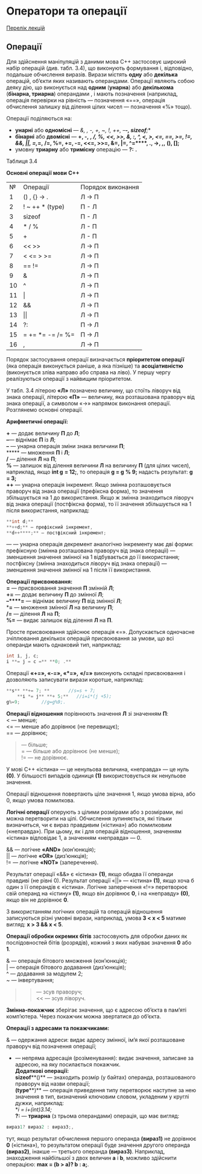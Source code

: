 # Оператори та операції

[Перелік лекцій](README.md)

## Операції

Для здійснення маніпуляцій з даними мова C++ застосовує широкий набір операцій (див. табл. 3.4), що виконують форму­вання і, відповідно, подальше обчислення виразів. Вирази міс­тять **одну** або **декілька** операцій, об’єкти яких називають опе­рандами. Операції являють собою деяку дію, що виконується над **одним** (**унарна**) або **декількома** (**бінарна, триарна**) операн­дами , і мають позначення (наприклад, операція перевір­ки на рівність — позначення «==», операція обчислення за­лишку від ділення цілих чисел — позначення «%» тощо).

Операції поділяються на:

*   **унарні** або **одномісні** — **&, *, -, +, ~, !, ++, –****-, sizeof****;**
*   **бінарні** або **двомісні** — **+, -,** ***, /, %,** **<<, >>, &, :, ^, <, >, <=, ==, >=, !=, &&, ||, =,*****=,** **/=, %=, +=, -=, <<=, >>=, &=, |=, ^=****, ., ->, ,,** **(), [];**
*   умовну **триарну** або **тримісну** операцію — **?:** **.**

Таблиця 3.4

**Основні операції мови** **C++**

<table width="632">

<tbody>

<tr>

<td>№</td>

<td>Операції</td>

<td>Порядок виконання</td>

</tr>

<tr>

<td>1</td>

<td>() , {} -> .</td>

<td>Л -> П</td>

</tr>

<tr>

<td>2</td>

<td>! ~ ++ * (type)</td>

<td>П - Л</td>

</tr>

<tr>

<td>3</td>

<td>sizeof</td>

<td>П - Л</td>

</tr>

<tr>

<td>4</td>

<td>* / %</td>

<td>Л - П</td>

</tr>

<tr>

<td>5</td>

<td>+</td>

<td>Л - П</td>

</tr>

<tr>

<td>6</td>

<td><< >></td>

<td>Л -> П</td>

</tr>

<tr>

<td>7</td>

<td>< <= > >=</td>

<td>Л -> П</td>

</tr>

<tr>

<td>8</td>

<td>== !=</td>

<td>Л -> П</td>

</tr>

<tr>

<td>9</td>

<td>&</td>

<td>Л -> П</td>

</tr>

<tr>

<td>10</td>

<td>^</td>

<td>Л -> П</td>

</tr>

<tr>

<td>11</td>

<td>|</td>

<td>Л -> П</td>

</tr>

<tr>

<td>12</td>

<td>&&</td>

<td>Л -> П</td>

</tr>

<tr>

<td>13</td>

<td>||</td>

<td>Л -> П</td>

</tr>

<tr>

<td>14</td>

<td>?:</td>

<td><span class="115pt0pt"><span lang="UK">П <span class="Batang75pt1pt"><span lang="UK">-> <span class="115pt0pt"><span lang="UK">Л</span></span></span></span></span></span></td>

</tr>

<tr>

<td>15</td>

<td>= += *= -= /= %=</td>

<td><span class="115pt0pt"><span lang="UK">П <span class="Batang75pt1pt"><span lang="UK">-> <span class="115pt0pt"><span lang="UK">Л</span></span></span></span></span></span></td>

</tr>

<tr>

<td>16</td>

<td>,</td>

<td>Л -> П</td>

</tr>

</tbody>

</table>

Порядок застосування операції визначається **пріоритетом операції** (яка операція виконується раніше, а яка пізніше) та **асоціативністю** (виконується зліва направо або справа на ліво). У першу чергу реалізуються операції з найвищим пріо­ритетом.

У табл. 3.4 літерою **«Л»** позначено величину, що стоїть ліво­руч від знака операції, літерою **«П»** — величину, яка розташо­вана праворуч від знака операції, а символом «->» напрямок виконання операції. Розглянемо основні операції.

**Арифметичні операції:**

**+** — додає величину **П** до **Л**;  
**–**— віднімає **П** із **Л**;  
**–** — унарна операція зміни знака величини **П**;  
***** — множення **П** і **Л**;  
**/** — ділення **Л** на **П**;  
**%** — залишок від ділення величини **Л** на величину **П** (для цілих чисел), наприклад, якщо **int g** **= 12;**, то операція **g = g** **% 9;** надасть результат: **g = 3;**  
**++** — унарна операція інкремент. Якщо змінна розташовується праворуч від знака операції (префіксна форма), то значення збільшується на 1 до використання. Якщо ж змін­на знаходиться ліворуч від знака операції (постфіксна форма), то її значення збільшується на 1 після використання, наприклад:

```cpp
**int d;**
**++d;** — префіксний інкремент,
**d++****;** — постфіксний інкремент;
```

— — унарна операція декремент аналогічно інкременту має двi форми: префіксную (змінна розташована праворуч від знака операцii) — зменшення значення змінної на 1 відбувається до її використання; постфіксну (змінна знаходиться ліворуч від знака операції) — зменшення значення змінної на 1 після її використання.

**Операції присвоювання:**  
**=** — присвоювання значення **П** змінній **Л**;  
**+=** — додає величину **П** до змінної **Л**;  
**–****=** — віднімає величину **П** від змінної **Л**;  
***=** — множення змінної **Л** на величину **П**;  
**/=** — ділення **Л** на **П**;  
**%=** — видає залишок від ділення **Л** на **П**.

Просте присвоювання здійснює операція «=». Допускається одночасне зчіплювання декількох операцій присвоювання за умови, що всі операнди мають однаковий тип, наприклад:

```cpp
int і, j, с;
i **= j = с =** **0; .**
```

Операції **«+=», «-=», «*=»,** **«/=»** виконують складні присвоювання і дозволяють записувати вирази коротше, наприклад:

```cpp
**s** **+= 7; **       //s=s + 7;
    **і *= j** **+ 5;**   //i=i*(j +5);
g%=9;        //g=g%9;.
```

**Операції відношення** порівнюють значення **Л** зі значенням **П**:  
< — менше;  
<= — менше або дорівнює (не перевищує);  
== — дорівнює;  
> — більше;  
>= — більше або дорівнює (не менше);  
!= — не дорівнює.

У мові C++ «істина» — це ненульова величина, «неправ­да» — це нуль **(0)**. У більшості випадків одиниця **(1)** викориc­товується як ненульове значення.

Операції відношення повертають ціле значення 1, якщо умова вірна, або 0, якщо умова помилкова.

**Логічні операції** оперують з цілими розмірами або з розміра­ми, які можна перетворити на цілі. Обчислення зупиняється, які тільки визначиться, чи є вираз правдивим («істина») або помил­ковим («неправда»). При цьому, як і для операцій відношення, значенням «істина» відповідає 1, а значенням «неправда» — 0.

&& — логічне **«AND»** (кон’юнкція);  
|| — логічне **«OR»** (диз’юнкція);  
!= — логічне **«NOT»** (заперечення).

Результат операції «&&» є «істина» **(1)**, якщо обидва її oпe­ранди правдиві (не рівні 0). Результат операції «||» — «істина» **(1)**, якщо хоча б один з її операндів є «істина». Логічне заперечення «!=» перетворює свій операнд на «істину» **(1)**, якщо він дорівнює **0**, і на «неправду» **(0)**, якщо він не дорівнює **0**.

З використанням логічних операцій та операцій відношення записуються різні умовні вирази, наприклад, умова **3 < х < 5** ма­тиме вигляд: **х > 3 && х < 5**.

**Операції обробки окремих бітів** застосовують для обробки даних як послідовностей бітів (розрядів), кожний з яких набуває значення **0** або **1**.

& — операція бітового множення (кон’юнкція);  
| — операція бітового додавання (диз’юнкція);  
^ — додавання за модулем 2;  
~ — інвертування;  
>> — зсув праворуч;  
<< — зсув ліворуч.

**Змінна-покажчик** зберігає значення, що є адресою об’єкта в пам’яті комп’ютера. Через покажчик можна звертатися до об’єкта.

**Операції з адресами та покажчиками:**

& — одержання адреси: видає адресу змінної, ім’я якої роз­ташоване праворуч від позначення операції;  
* — непряма адресація (розіменування): видає значення, записане за адресою, на яку посилається покажчик.  
**Додаткові операції:**  
**sizeof****()** — знаходить розмір (у байтах) операнда, розташова­ного праворуч від назви операції;  
**(type****)** — операція приведення типу перетворює наступне за нею значення в тип, визначений ключовим словом, укладеним у круглі дужки, наприклад:  
**i = i+(int)*3.14;**  
**?:** — **триарна** (з трьома операндами) операція, що має вигляд:

```cpp
вираз1? вираз2 : виразЗ;,
```

тут, якщо результат обчислення першого операнда **(вираз1)** не дорівнює **0** («істина»), то результатом операції буде значення дру­гого операнда **(вираз2)**, інакше — третього операнда **(виразЗ)**. Наприклад, знаходження найбільшої з двох величин **а** і **b**, мож­ливо здійснити операцією: **max = (b > а)? b** **: а;**.

